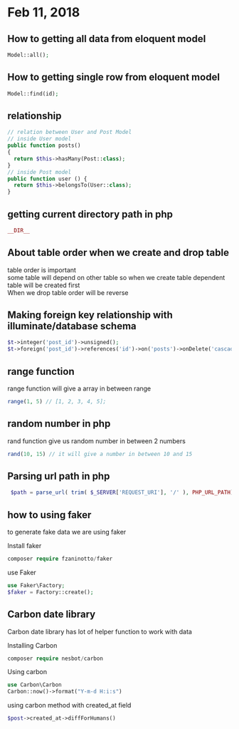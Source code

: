 # Feb 11, 2018

## How to getting all data from eloquent model  

~~~php
Model::all();
~~~

##  How to getting single row from eloquent model 

~~~php
Model::find(id);
~~~

## relationship    

~~~php
// relation between User and Post Model
// inside User model
public function posts()
{
  return $this->hasMany(Post::class);
}
// inside Post model
public function user () {
  return $this->belongsTo(User::class);
}
~~~

## getting current directory path in php 

~~~php
__DIR__
~~~

## About table order when we create and drop table  

table order is important      
some table will depend on other table so when we create table dependent table will be created first   
When we drop table order will be reverse        

## Making foreign key relationship with illuminate/database schema     

~~~php
$t->integer('post_id')->unsigned();
$t->foreign('post_id')->references('id')->on('posts')->onDelete('cascade');
~~~

## range function   

range function will give a array in between range    

~~~php
range(1, 5) // [1, 2, 3, 4, 5];
~~~

## random number in php
rand function give us random number in between 2 numbers    

~~~php
rand(10, 15) // it will give a number in between 10 and 15
~~~

## Parsing url path in php  
~~~php
 $path = parse_url( trim( $_SERVER['REQUEST_URI'], '/' ), PHP_URL_PATH);
~~~

## how to using faker     

to generate fake data we are using faker       

Install faker      
~~~php
composer require fzaninotto/faker       
~~~

use Faker 

~~~php
use Faker\Factory;
$faker = Factory::create();
~~~

## Carbon date library   

Carbon date library has lot of helper function to work with data       

Installing  Carbon      

~~~php
composer require nesbot/carbon
~~~

Using carbon     

~~~php
use Carbon\Carbon
Carbon::now()->format("Y-m-d H:i:s")
~~~

using carbon method with created_at field   

~~~php
$post->created_at->diffForHumans()
~~~

